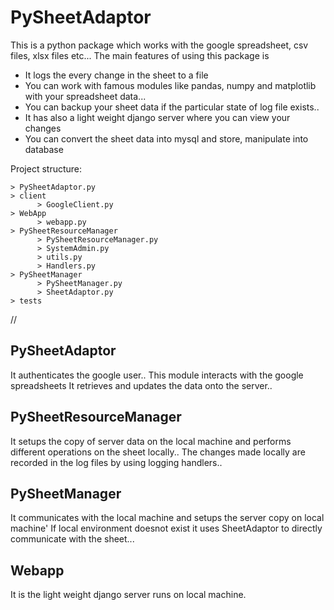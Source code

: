 # PySheetAdaptor

This is a python package which works with the google spreadsheet, csv files, xlsx files etc...
The main features of using this package is
* It logs the every change in the sheet to a file
* You can work with famous modules like pandas, numpy and matplotlib with your spreadsheet data...
* You can backup your sheet data if the particular state of log file exists..
* It has also a light weight django server where you can view your changes
* You can convert the sheet data into mysql and store, manipulate into database

Project structure:


    > PySheetAdaptor.py
    > client
          > GoogleClient.py
    > WebApp
          > webapp.py
    > PySheetResourceManager           
          > PySheetResourceManager.py
          > SystemAdmin.py
          > utils.py
          > Handlers.py
    > PySheetManager
          > PySheetManager.py
          > SheetAdaptor.py
    > tests
      
//
## PySheetAdaptor

 It authenticates the google user..
 This module interacts with the google spreadsheets
 It retrieves and updates the data onto the server..
 
 
## PySheetResourceManager
  
  It setups the copy of server data on the local machine and performs different operations on the sheet locally..
  The changes made locally are recorded in the log files by using logging handlers..
 
## PySheetManager
  
  It communicates with the local machine and setups the server copy on local machine'
  If local environment doesnot exist it uses SheetAdaptor to directly communicate with the sheet...
  
## Webapp

  It is the light weight django server runs on local machine.
 






